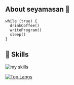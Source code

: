 ## About seyamasan 👋

```
while (true) {
  drinkCoffee()
  writeProgram()
  sleep()
}
```

## 🧠 Skills
<img alt="my skills" src="https://skillicons.dev/icons?theme=light&perline=8&i=kotlin,swift" />

[![Top Langs](https://github-readme-stats.vercel.app/api/top-langs/?username=seyamasan&theme=tokyonight)](https://github.com/anuraghazra/github-readme-stats)
